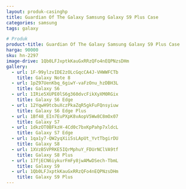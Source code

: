 ```yaml
---
layout: produk-casinghp
title: Guardian Of The Galaxy Samsung Galaxy S9 Plus Case
categories: samsung
tags: galaxy

# Produk
product-title: Guardian Of The Galaxy Samsung Galaxy S9 Plus Case
harga: 90000
sku: hn-2297
image-drive: 1Qb0LFJxptkKauGxRRzQFo4nEQPNzsDHm
gallery:
  - url: 1F-99ylzvIDE2zOLcGqcCA4J-VHWWFCTb
    title: Galaxy Note 8
  - url: 1pZ97UenKbq_6giwY-vaFzOnu_hzDBH3L
    title: Galaxy S6
  - url: 1IRie5XUPE0lS6g360dvcFikXyXM0RGix
    title: Galaxy S6 Edge
  - url: 12YqwH9tcbuXczPkaZqR5gkFuFQnsyiuw
    title: Galaxy S6 Edge Plus
  - url: 1Bf48_EIn7EuPXpK8vAopV5Ww8C8mOx07
    title: Galaxy S7
  - url: 1dkzOT0BFkzH-4Cd0c7bxKpPahp7xldcL
    title: Galaxy S7 Edge
  - url: 1qa1y7-QW2yqXiiSsLApUt_YvtTbgirDU
    title: Galaxy S8
  - url: 1XVzB5VPRKE5IQrMphuY_FDUrNClVA9tf
    title: Galaxy S8 Plus
  - url: 17fjECN6iykurFmFy8jwAMwDSech-TbmL
    title: Galaxy S9
  - url: 1Qb0LFJxptkKauGxRRzQFo4nEQPNzsDHm
    title: Galaxy S9 Plus
---
```

